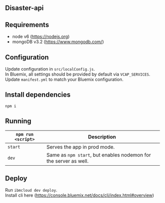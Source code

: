 ## Disaster-api
 

## Requirements
* node v6 (https://nodejs.org)
* mongoDB v3.2 (https://www.mongodb.com/)

## Configuration

Update configuration in `src/localConfig.js`.  
In Bluemix, all settings should be provided by default via `VCAP_SERVICES`.  
Update `manifest.yml` to match your Bluemix configuration.  


## Install dependencies
`npm i`

## Running

|`npm run <script>`|Description|
|------------------|-----------|
|`start`|Serves the app in prod mode.|
|`dev`|Same as `npm start`, but enables nodemon for the server as well.|


## Deploy

Run `ibmcloud dev deploy`.  
Install cli here (https://console.bluemix.net/docs/cli/index.html#overview)